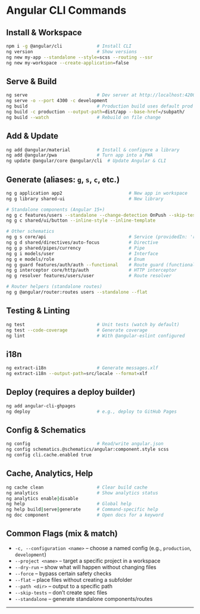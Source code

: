 # Angular CLI Commands 

## Install & Workspace

```bash
npm i -g @angular/cli             # Install CLI
ng version                        # Show versions
ng new my-app --standalone --style=scss --routing --ssr
ng new my-workspace --create-application=false
```

## Serve & Build

```bash
ng serve                          # Dev server at http://localhost:4200
ng serve -o --port 4300 -c development
ng build                          # Production build uses default prod config
ng build -c production --output-path=dist/app --base-href=/subpath/
ng build --watch                  # Rebuild on file change
```

## Add & Update

```bash
ng add @angular/material          # Install & configure a library
ng add @angular/pwa               # Turn app into a PWA
ng update @angular/core @angular/cli  # Update Angular & CLI
```

## Generate (aliases: `g`, `s`, `c`, etc.)

```bash
ng g application app2                         # New app in workspace
ng g library shared-ui                        # New library

# Standalone components (Angular 15+)
ng g c features/users --standalone --change-detection OnPush --skip-tests
ng g c shared/ui/button --inline-style --inline-template

# Other schematics
ng g s core/api                               # Service (providedIn: 'root' by default)
ng g d shared/directives/auto-focus           # Directive
ng g p shared/pipes/currency                  # Pipe
ng g i models/user                            # Interface
ng g e models/role                            # Enum
ng g guard features/auth/auth --functional    # Route guard (functional)
ng g interceptor core/http/auth               # HTTP interceptor
ng g resolver features/users/user             # Route resolver

# Router helpers (standalone routes)
ng g @angular/router:routes users --standalone --flat
```

## Testing & Linting

```bash
ng test                           # Unit tests (watch by default)
ng test --code-coverage           # Generate coverage
ng lint                           # With @angular-eslint configured
```

## i18n

```bash
ng extract-i18n                   # Generate messages.xlf
ng extract-i18n --output-path=src/locale --format=xlf
```

## Deploy (requires a deploy builder)

```bash
ng add angular-cli-ghpages
ng deploy                         # e.g., deploy to GitHub Pages
```

## Config & Schematics

```bash
ng config                         # Read/write angular.json
ng config schematics.@schematics/angular:component.style scss
ng config cli.cache.enabled true
```

## Cache, Analytics, Help

```bash
ng cache clean                    # Clear build cache
ng analytics                      # Show analytics status
ng analytics enable|disable
ng help                           # Global help
ng help build|serve|generate      # Command-specific help
ng doc component                  # Open docs for a keyword
```

## Common Flags (mix & match)

* `-c, --configuration <name>` – choose a named config (e.g., `production`, `development`)
* `--project <name>` – target a specific project in a workspace
* `--dry-run` – show what will happen without changing files
* `--force` – bypass certain safety checks
* `--flat` – place files without creating a subfolder
* `--path <dir>` – output to a specific path
* `--skip-tests` – don’t create spec files
* `--standalone` – generate standalone components/routes

---
